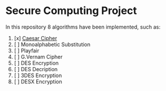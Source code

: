 # Secure Computing Project

In this repository 8 algorithms have been implemented, such as:

1. [x] [Caesar Cipher](https://github.com/swmnnmt/Secure-Computing-Project/tree/main/%231%20Caeser%20Cipher)
2. [ ] Monoalphabetic Substitution 
3. [ ] Playfair 
4. [ ] G.Vernam Cipher 
5. [ ] DES Encryption 
6. [ ] DES Decription 
7. [ ] 3DES Encryption 
8. [ ] DESX Encryption 
